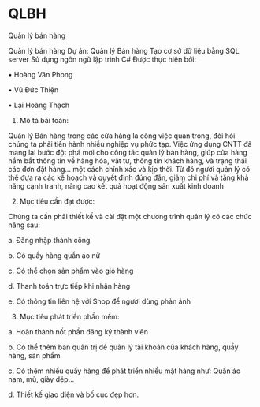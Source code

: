 # QLBH

Quản lý bán hàng

Quản lý bán hàng Dự án: Quản lý Bán hàng Tạo cơ sở dữ liệu bằng SQL server Sử dụng ngôn ngữ lập trình C# Được thực hiện bởi:

•	Hoàng Văn Phong

•	Vũ Đức Thiện

•	Lại Hoàng Thạch

1.	Mô tả bài toán:

Quản lý Bán hàng trong các cửa hàng là công việc quan trọng, đòi hỏi chúng ta phải tiến hành nhiều nghiệp vụ phức tạp.
Việc ứng dụng CNTT đã mang lại bước đột phá mới cho công tác quản lý bán hàng, giúp cửa hàng nắm bắt thông tin về hàng hóa, vật tư, thông tin khách hàng, và trạng thái các đơn đặt hàng... một cách chính xác và kịp thời. Từ đó người quản lý có thể đưa ra các kế hoạch và quyết định đúng đắn, giảm chi phí và tăng khả năng cạnh tranh, nâng cao kết quả hoạt động sản xuất kinh doanh

2.	Mục tiêu cần đạt được:

Chúng ta cần phải thiết kế và cài đặt một chương trình quản lý có các chức năng sau:

a. Đăng nhập thành công 

b. Có quầy hàng quần áo nữ

c. Có thể chọn sản phẩm vào giỏ hàng

d. Thanh toán trực tiếp khi nhận hàng 

e. Có thông tin liên hệ với Shop để người dùng phản ảnh

3. Mục tiêu phát triển phần mềm: 

a. Hoàn thành nốt phần đăng ký thành viên

b. Có thể thêm ban quản trị để quản lý tài khoản của khách hàng, quầy hàng, sản phẩm 

c. Có thêm nhiều quầy hàng để phát triển nhiều mặt hàng như: Quần áo nam, mũ, giày dép...

d. Thiết kế giao diện và bố cục đẹp hơn. 


